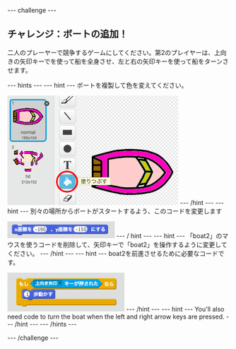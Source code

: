 \--- challenge \---

## チャレンジ：ボートの追加！

二人のプレーヤーで競争するゲームにしてください。第2のプレイヤーは、上向きの矢印キーでを使って船を全身させ、左と右の矢印キーを使って船をターンさせます。

\--- hints \--- \--- hint \--- ボートを複製して色を変えてください。

![screenshot](images/boat-p2.png) \--- /hint \--- \--- hint \--- 別々の場所からボートがスタートするよう、このコードを変更します

![screenshot](images/boat-p2start-blocks.png) \--- / hint \--- \--- hint \--- 「boat2」のマウスを使うコードを削除して、矢印キーで「boat2」を操作するように変更してください。 \--- /hint \--- \--- hint \--- boat2を前進させるために必要なコードです。

![screenshot](images/boat-p2forward-blocks.png) \--- /hint \--- \--- hint \--- You'll also need code to *turn* the boat when the left and right arrow keys are pressed. \--- /hint \--- \--- /hints \---

\--- /challenge \---